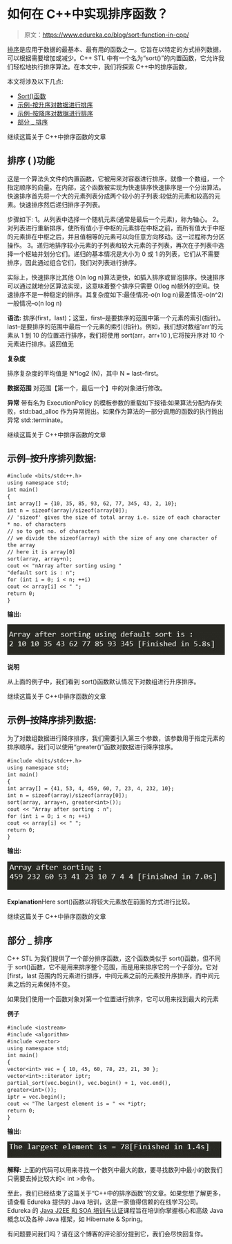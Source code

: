 # 如何在 C++中实现排序函数？

> 原文：<https://www.edureka.co/blog/sort-function-in-cpp/>

[排序](https://www.edureka.co/blog/sort-arraylist-string-map-set-in-java/)是应用于数据的最基本、最有用的函数之一。它旨在以特定的方式排列数据，可以根据需要增加或减少。C++ STL 中有一个名为“sort()”的内置函数，它允许我们轻松地执行排序算法。在本文中，我们将探索 C++中的排序函数，

本文将涉及以下几点:

*   [Sort()函数](#Sort()function)
*   [示例-按升序对数据进行排序](#Example-Tsortdatainascendingorder)
*   [示例–按降序对数据进行排序](#Example-Tosortdataindescendingorder)
*   [部分 _ 排序](#Partial_sort)

继续这篇关于 C++中排序函数的文章

## **排序** ( **)功能**

这是一个算法头文件的内置函数，它被用来对容器进行排序，就像一个数组，一个指定顺序的向量。在内部，这个函数被实现为快速排序快速排序是一个分治算法。快速排序首先将一个大的元素列表分成两个较小的子列表:较低的元素和较高的元素。快速排序然后递归排序子列表。

步骤如下: 1。从列表中选择一个随机元素(通常是最后一个元素)，称为轴心。 2。对列表进行重新排序，使所有值小于中枢的元素排在中枢之前，而所有值大于中枢的元素排在中枢之后，并且值相等的元素可以向任意方向移动。这一过程称为分区操作。 3。递归地排序较小元素的子列表和较大元素的子列表，再次在子列表中选择一个枢轴并划分它们。递归的基本情况是大小为 0 或 1 的列表，它们从不需要排序，因此通过组合它们，我们对列表进行排序。

实际上，快速排序比其他 O(n log n)算法更快，如插入排序或冒泡排序。快速排序可以通过就地分区算法实现，这意味着整个排序只需要 O(log n)额外的空间。快速排序不是一种稳定的排序。其复杂度如下:最佳情况–o(n log n)最差情况–o(n^2)一般情况–o(n log n)

**语法:** 排序(first，last)；这里，first–是要排序的范围中第一个元素的索引(指针)。last–是要排序的范围中最后一个元素的索引(指针)。例如，我们想对数组‘arr’的元素从 1 到 10 的位置进行排序，我们将使用 sort(arr，arr+10 ),它将按升序对 10 个元素进行排序。返回值无

**复杂度**

排序复杂度的平均值是 N*log2 (N)，其中 N = last–first。

**数据范围** 对范围【第一个，最后一个】中的对象进行修改。

**异常** 带有名为 ExecutionPolicy 的模板参数的重载如下报错:如果算法分配内存失败，std::bad_alloc 作为异常抛出。如果作为算法的一部分调用的函数的执行抛出异常 std::terminate。

继续这篇关于 C++中排序函数的文章

## **示例–按升序排列数据:**

```
#include <bits/stdc++.h> 
using namespace std;   
int main() 
{ 
int array[] = {10, 35, 85, 93, 62, 77, 345, 43, 2, 10}; 
int n = sizeof(array)/sizeof(array[0]); 
// 'sizeof' gives the size of total array i.e. size of each character * no. of characters
// so to get no. of characters
// we divide the sizeof(array) with the size of any one character of the array
// here it is array[0]
sort(array, array+n);   
cout << "nArray after sorting using "
"default sort is : n"; 
for (int i = 0; i < n; ++i) 
cout << array[i] << " ";   
return 0; 
} 

```

**输出:**

![Output- Sort Function in C++- Edureka](img/77e23aaa5fa10bfe2eff75e53c969879.png)

**说明**

从上面的例子中，我们看到 sort()函数默认情况下对数组进行升序排序。

继续这篇关于 C++中排序函数的文章

## **示例–按降序排列数据:**

为了对数组数据进行降序排序，我们需要引入第三个参数，该参数用于指定元素的排序顺序。我们可以使用“greater()”函数对数据进行降序排序。

```
#include <bits/stdc++.h> 
using namespace std;   
int main() 
{ 
int array[] = {41, 53, 4, 459, 60, 7, 23, 4, 232, 10}; 
int n = sizeof(array)/sizeof(array[0]); 
sort(array, array+n, greater<int>());   
cout << "Array after sorting : n"; 
for (int i = 0; i < n; ++i) 
cout << array[i] << " ";   
return 0; 
} 

```

**输出:**

![Output- Sort Function in C++- Edureka](img/9f22026c963d73fb177a8f48c1f99b93.png)

**Exp**l**anation**Here sort()函数以将较大元素放在前面的方式进行比较。

继续这篇关于 C++中排序函数的文章

## **部分 _ 排序**

C++ STL 为我们提供了一个部分排序函数，这个函数类似于 sort()函数，但不同于 sort()函数，它不是用来排序整个范围，而是用来排序它的一个子部分。它对[first，last 范围内的元素进行排序，中间元素之前的元素按升序排序，而中间元素之后的元素保持不变。

如果我们使用一个函数对象对第一个位置进行排序，它可以用来找到最大的元素

**例子**

```
#include <iostream> 
#include <algorithm> 
#include <vector> 
using namespace std; 
int main() 
{ 
vector<int> vec = { 10, 45, 60, 78, 23, 21, 30 };   
vector<int>::iterator iptr;   
partial_sort(vec.begin(), vec.begin() + 1, vec.end(), 
greater<int>()); 
iptr = vec.begin(); 
cout << "The largest element is = " << *iptr;   
return 0; 
} 

```

**输出:**

![Output- Sort Function in C++- Edureka](img/27a4d66f4eed672024fc92d5c36885e5.png)

**解释:** 上面的代码可以用来寻找一个数列中最大的数，要寻找数列中最小的数我们只需要去掉比较大的< int >命令。

至此，我们已经结束了这篇关于“C++中的排序函数”的文章。如果您想了解更多，请查看 Edureka 提供的 Java 培训，这是一家值得信赖的在线学习公司。Edureka 的 [Java J2EE 和 SOA 培训与认证](https://www.edureka.co/java-j2ee-soa-training/)课程旨在培训你掌握核心和高级 Java 概念以及各种 Java 框架，如 Hibernate & Spring。

有问题要问我们吗？请在这个博客的评论部分提到它，我们会尽快回复你。
